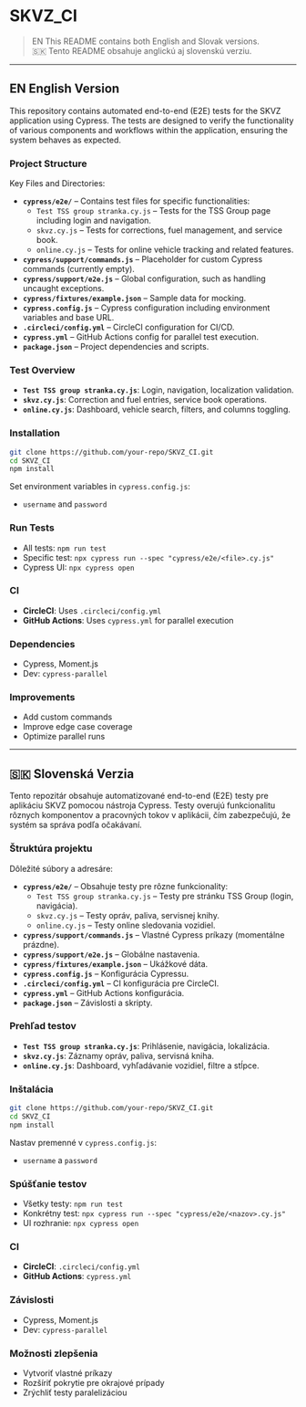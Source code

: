 
# SKVZ_CI

> EN This README contains both English and Slovak versions.  
> 🇸🇰 Tento README obsahuje anglickú aj slovenskú verziu.

---

## EN English Version

This repository contains automated end-to-end (E2E) tests for the SKVZ application using Cypress. The tests are designed to verify the functionality of various components and workflows within the application, ensuring the system behaves as expected.

###  Project Structure

Key Files and Directories:

- **`cypress/e2e/`** – Contains test files for specific functionalities:
  - `Test TSS group stranka.cy.js` – Tests for the TSS Group page including login and navigation.
  - `skvz.cy.js` – Tests for corrections, fuel management, and service book.
  - `online.cy.js` – Tests for online vehicle tracking and related features.
- **`cypress/support/commands.js`** – Placeholder for custom Cypress commands (currently empty).
- **`cypress/support/e2e.js`** – Global configuration, such as handling uncaught exceptions.
- **`cypress/fixtures/example.json`** – Sample data for mocking.
- **`cypress.config.js`** – Cypress configuration including environment variables and base URL.
- **`.circleci/config.yml`** – CircleCI configuration for CI/CD.
- **`cypress.yml`** – GitHub Actions config for parallel test execution.
- **`package.json`** – Project dependencies and scripts.

### Test Overview

- **`Test TSS group stranka.cy.js`**: Login, navigation, localization validation.
- **`skvz.cy.js`**: Correction and fuel entries, service book operations.
- **`online.cy.js`**: Dashboard, vehicle search, filters, and columns toggling.

### Installation

```bash
git clone https://github.com/your-repo/SKVZ_CI.git
cd SKVZ_CI
npm install
```

Set environment variables in `cypress.config.js`:  
- `username` and `password`

### Run Tests

- All tests: `npm run test`
- Specific test: `npx cypress run --spec "cypress/e2e/<file>.cy.js"`
- Cypress UI: `npx cypress open`

### CI

- **CircleCI**: Uses `.circleci/config.yml`
- **GitHub Actions**: Uses `cypress.yml` for parallel execution

### Dependencies

- Cypress, Moment.js
- Dev: `cypress-parallel`

### Improvements

- Add custom commands
- Improve edge case coverage
- Optimize parallel runs

---

## 🇸🇰 Slovenská Verzia

Tento repozitár obsahuje automatizované end-to-end (E2E) testy pre aplikáciu SKVZ pomocou nástroja Cypress. Testy overujú funkcionalitu rôznych komponentov a pracovných tokov v aplikácii, čím zabezpečujú, že systém sa správa podľa očakávaní.

### Štruktúra projektu

Dôležité súbory a adresáre:

- **`cypress/e2e/`** – Obsahuje testy pre rôzne funkcionality:
  - `Test TSS group stranka.cy.js` – Testy pre stránku TSS Group (login, navigácia).
  - `skvz.cy.js` – Testy opráv, paliva, servisnej knihy.
  - `online.cy.js` – Testy online sledovania vozidiel.
- **`cypress/support/commands.js`** – Vlastné Cypress príkazy (momentálne prázdne).
- **`cypress/support/e2e.js`** – Globálne nastavenia.
- **`cypress/fixtures/example.json`** – Ukážkové dáta.
- **`cypress.config.js`** – Konfigurácia Cypressu.
- **`.circleci/config.yml`** – CI konfigurácia pre CircleCI.
- **`cypress.yml`** – GitHub Actions konfigurácia.
- **`package.json`** – Závislosti a skripty.

### Prehľad testov

- **`Test TSS group stranka.cy.js`**: Prihlásenie, navigácia, lokalizácia.
- **`skvz.cy.js`**: Záznamy opráv, paliva, servisná kniha.
- **`online.cy.js`**: Dashboard, vyhľadávanie vozidiel, filtre a stĺpce.

### Inštalácia

```bash
git clone https://github.com/your-repo/SKVZ_CI.git
cd SKVZ_CI
npm install
```

Nastav premenné v `cypress.config.js`:  
- `username` a `password`

### Spúšťanie testov

- Všetky testy: `npm run test`
- Konkrétny test: `npx cypress run --spec "cypress/e2e/<nazov>.cy.js"`
- UI rozhranie: `npx cypress open`

### CI

- **CircleCI**: `.circleci/config.yml`
- **GitHub Actions**: `cypress.yml`

### Závislosti

- Cypress, Moment.js
- Dev: `cypress-parallel`

### Možnosti zlepšenia

- Vytvoriť vlastné príkazy
- Rozšíriť pokrytie pre okrajové prípady
- Zrýchliť testy paralelizáciou
